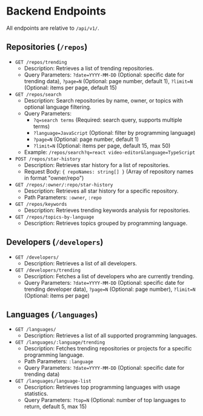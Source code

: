 # Backend Endpoints

All endpoints are relative to `/api/v1/`.

## Repositories (`/repos`)

- `GET /repos/trending`
  - Description: Retrieves a list of trending repositories.
  - Query Parameters: `?date=YYYY-MM-DD` (Optional: specific date for trending
    data), `?page=N` (Optional: page number, default 1), `?limit=N` (Optional:
    items per page, default 15)
- `GET /repos/search`
  - Description: Search repositories by name, owner, or topics with optional language filtering.
  - Query Parameters: 
    - `?q=search terms` (Required: search query, supports multiple terms)
    - `?language=JavaScript` (Optional: filter by programming language)
    - `?page=N` (Optional: page number, default 1)
    - `?limit=N` (Optional: items per page, default 15, max 50)
  - Example: `/repos/search?q=react video-editor&language=TypeScript`
- `POST /repos/star-history`
  - Description: Retrieves star history for a list of repositories.
  - Request Body: `{ repoNames: string[] }` (Array of repository names in
    format "owner/repo")
- `GET /repos/:owner/:repo/star-history`
  - Description: Retrieves all star history for a specific repository.
  - Path Parameters: `:owner`, `:repo`
- `GET /repos/keywords`
  - Description: Retrieves trending keywords analysis for repositories.
- `GET /repos/topics-by-language`
  - Description: Retrieves topics grouped by programming language.

## Developers (`/developers`)

- `GET /developers/`
  - Description: Retrieves a list of all developers.
- `GET /developers/trending`
  - Description: Fetches a list of developers who are currently trending.
  - Query Parameters: `?date=YYYY-MM-DD` (Optional: specific date for trending
    developer data), `?page=N` (Optional: page number), `?limit=N` (Optional:
    items per page)

## Languages (`/languages`)

- `GET /languages/`
  - Description: Retrieves a list of all supported programming languages.
- `GET /languages/:language/trending`
  - Description: Fetches trending repositories or projects for a specific
    programming language.
  - Path Parameters: `:language`
  - Query Parameters: `?date=YYYY-MM-DD` (Optional: specific date for trending
    data)
- `GET /languages/language-list`
  - Description: Retrieves top programming languages with usage statistics.
  - Query Parameters: `?top=N` (Optional: number of top languages to return,
    default 5, max 15)
